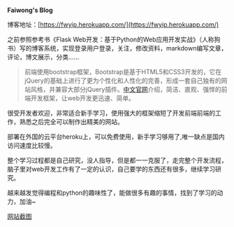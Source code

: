**Faiwong's Blog**

博客地址：[https://fwyip.herokuapp.com/](https://fwyip.herokuapp.com/)

之前参照参考书《Flask Web开发：基于Python的Web应用开发实战》（人称狗书）写的博客系统，实现登录用户登录，关注，修改资料，markdown编写文章，评论，博文展示，分类......

>前端使用bootstrap框架，Bootstrap是基于HTML5和CSS3开发的，它在jQuery的基础上进行了更为个性化和人性化的完善，形成一套自己独有的网站风格，并兼容大部分jQuery插件。[中文官网](http://www.bootcss.com/)介绍，简洁、直观、强悍的前端开发框架，让web开发更迅速、简单。

很受开发者欢迎，非常适合新手学习，使用强大的框架缩短了开发前端前端的工作，熟悉之后完全可以制作出精美的网站。

部署在外国的云平台heroku上，可以免费使用，新手学习够用了,唯一缺点是国内访问速度比较慢。

整个学习过程都是自己研究，没人指导，但是都一一克服了，走完整个开发流程，脑子里对web开发工作有了一定的认识，自己要学的东西还有很多，继续学习研究。

越来越发觉得编程和python的趣味性了，能做很多有趣的事情，找到了学习的动力，加油~

[网站截图](https://app.yinxiang.com/shard/s41/res/a8b21e9c-e073-4c2b-9649-87574b9d2152)